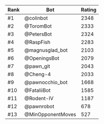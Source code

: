 Rank|Bot|Rating
---|---|---
#1|@colinbot|2348
#2|@ToromBot|2333
#3|@PetersBot|2324
#4|@RaspFish|2283
#5|@magnusglad_bot|2103
#6|@OpeningsBot|2079
#7|@pawn_git|2043
#8|@Cheng-4|2033
#9|@pawnocchio_bot|1668
#10|@FataliiBot|1585
#11|@Rodent-IV|1187
#12|@pawnrobot|678
#13|@MinOpponentMoves|527
